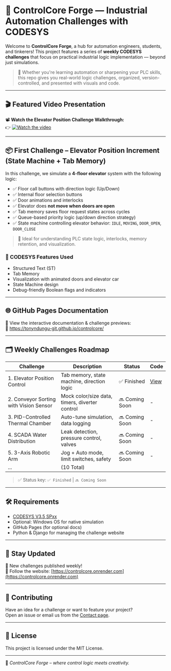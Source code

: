 # 🚀 ControlCore Forge — Industrial Automation Challenges with CODESYS

Welcome to **ControlCore Forge**, a hub for automation engineers, students, and tinkerers! This project features a series of **weekly CODESYS challenges** that focus on practical industrial logic implementation — beyond just simulations.

> 🔧 Whether you're learning automation or sharpening your PLC skills, this repo gives you real-world logic challenges, organized, version-controlled, and presented with visuals and code.

---

## 🎬 Featured Video Presentation

📽️ **Watch the Elevator Position Challenge Walkthrough:**  
👉 [![Watch the video](https://drive.google.com/file/d/1_PlIScC8MBPZd5b2cC4ve84WS9XFbcSV/view?usp=sharing)](https://us05web.zoom.us/clips/share/RANvFqZRRreSOpNKkUXsow)


---

## 📦 First Challenge – Elevator Position Increment (State Machine + Tab Memory)

In this challenge, we simulate a **4-floor elevator** system with the following logic:

- ✅ Floor call buttons with direction logic (Up/Down)
- ✅ Internal floor selection buttons
- ✅ Door animations and interlocks
- ✅ Elevator does **not move when doors are open**
- ✅ Tab memory saves floor request states across cycles
- ✅ Queue-based priority logic (up/down direction strategy)
- ✅ State machine controlling elevator behavior: `IDLE`, `MOVING`, `DOOR_OPEN`, `DOOR_CLOSE`

> 🧠 Ideal for understanding PLC state logic, interlocks, memory retention, and visualization.

### 🧠 CODESYS Features Used

- Structured Text (ST)
- Tab Memory
- Visualization with animated doors and elevator car
- State Machine design
- Debug-friendly Boolean flags and indicators

---

## 🌐 GitHub Pages Documentation

📄 View the interactive documentation & challenge previews:  
🔗 https://tonyndungu-git.github.io/controlcore/

---

## 🗂️ Weekly Challenges Roadmap

| Challenge | Description | Status | Code |
|----------|-------------|--------|------|
| 1. Elevator Position Control | Tab memory, state machine, direction logic | ✅ Finished | [View](./challenges/elevator-position) |
| 2. Conveyor Sorting with Vision Sensor | Mock color/size data, timers, diverter control | 🔜 Coming Soon | - |
| 3. PID-Controlled Thermal Chamber | Auto-tune simulation, data logging | 🔜 Coming Soon | - |
| 4. SCADA Water Distribution | Leak detection, pressure control, valves | 🔜 Coming Soon | - |
| 5. 3-Axis Robotic Arm | Jog + Auto mode, limit switches, safety | 🔜 Coming Soon | - |
| ... | (10 Total) |  |  |

> ✅ Status key: `✅ Finished` | `🔜 Coming Soon`

---

## 🛠️ Requirements

- [CODESYS V3.5 SPxx](https://www.codesys.com/)
- Optional: Windows OS for native simulation
- GitHub Pages (for optional docs)
- Python & Django for managing the challenge website

---

## 📢 Stay Updated

📅 New challenges published weekly!  
🔔 Follow the website: [https://controlcore.onrender.com](https://controlcore.onrender.com)

---

## 🤝 Contributing

Have an idea for a challenge or want to feature your project?  
Open an issue or email us from the [Contact page](https://controlcore.onrender.com/contact).

---

## 📜 License

This project is licensed under the MIT License.

---

🧠 _ControlCore Forge – where control logic meets creativity._
